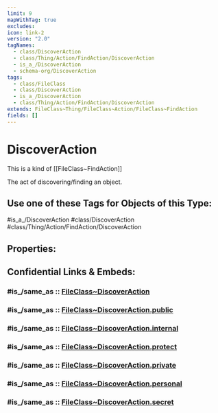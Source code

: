 ```yaml
---
limit: 9
mapWithTag: true
excludes: 
icon: link-2
version: "2.0"
tagNames:
  - class/DiscoverAction
  - class/Thing/Action/FindAction/DiscoverAction
  - is_a_/DiscoverAction
  - schema-org/DiscoverAction
tags:
  - class/FileClass
  - class/DiscoverAction
  - is_a_/DiscoverAction
  - class/Thing/Action/FindAction/DiscoverAction
extends: FileClass~Thing/FileClass~Action/FileClass~FindAction
fields: []
---
```


# DiscoverAction
This is a kind of [[FileClass~FindAction]]

The act of discovering/finding an object.


## Use one of these Tags for Objects of this Type:

#is_a_/DiscoverAction
#class/DiscoverAction
#class/Thing/Action/FindAction/DiscoverAction

## Properties:


## Confidential Links & Embeds: 

### #is_/same_as :: [FileClass~DiscoverAction](/_Standards/fileClass/FileClass~Thing/FileClass~Action/FileClass~FindAction/FileClass~DiscoverAction.md) 

### #is_/same_as :: [FileClass~DiscoverAction.public](/_public/fileClass/FileClass~Thing/FileClass~Action/FileClass~FindAction/FileClass~DiscoverAction.public.md) 

### #is_/same_as :: [FileClass~DiscoverAction.internal](/_internal/fileClass/FileClass~Thing/FileClass~Action/FileClass~FindAction/FileClass~DiscoverAction.internal.md) 

### #is_/same_as :: [FileClass~DiscoverAction.protect](/_protect/fileClass/FileClass~Thing/FileClass~Action/FileClass~FindAction/FileClass~DiscoverAction.protect.md) 

### #is_/same_as :: [FileClass~DiscoverAction.private](/_private/fileClass/FileClass~Thing/FileClass~Action/FileClass~FindAction/FileClass~DiscoverAction.private.md) 

### #is_/same_as :: [FileClass~DiscoverAction.personal](/_personal/fileClass/FileClass~Thing/FileClass~Action/FileClass~FindAction/FileClass~DiscoverAction.personal.md) 

### #is_/same_as :: [FileClass~DiscoverAction.secret](/_secret/fileClass/FileClass~Thing/FileClass~Action/FileClass~FindAction/FileClass~DiscoverAction.secret.md)

